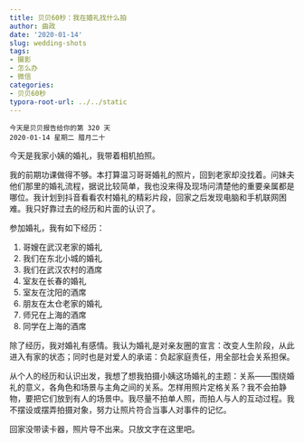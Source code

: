 ```yaml
---
title: 贝贝60秒：我在婚礼找什么拍
author: 曲政
date: '2020-01-14'
slug: wedding-shots
tags:
- 摄影
- 怎么办
- 微信
categories:
- 贝贝60秒
typora-root-url: ../../static
---
```

```
今天是贝贝报告给你的第 320 天   
2020-01-14 星期二 腊月二十
```

今天是我家小姨的婚礼，我带着相机拍照。

我的前期功课做得不够。本打算温习哥哥婚礼的照片，回到老家却没找着。问妹夫他们那里的婚礼流程，据说比较简单，我也没来得及现场问清楚他的重要亲属都是哪位。我计划到抖音看看农村婚礼的精彩片段，回家之后发现电脑和手机联网困难。我只好靠过去的经历和片面的认识了。

参加婚礼，我有如下经历：

1.  哥嫂在武汉老家的婚礼
2.  我们在东北小城的婚礼
3.  我们在武汉农村的酒席
4.  室友在长春的婚礼
5.  室友在沈阳的酒席
6.  朋友在太仓老家的婚礼
7.  师兄在上海的酒席
8.  同学在上海的酒席

除了经历，我对婚礼有感情。我认为婚礼是对亲友圈的宣言：改变人生阶段，从此进入有家的状态；同时也是对爱人的承诺：负起家庭责任，用全部社会关系担保。

从个人的经历和认识出发，我想了想我拍摄小姨这场婚礼的主题：关系——围绕婚礼的意义，各角色和场景与主角之间的关系。怎样用照片定格关系？我不会拍静物，要把它们放到有人的场景中。我尽量不拍单人照，而拍人与人的互动过程。我不摆设或摆弄拍摄对象，努力让照片符合当事人对事件的记忆。

回家没带读卡器，照片导不出来。只放文字在这里吧。
